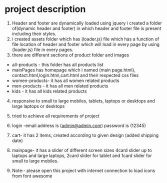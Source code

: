 # project description

1. Header and footer are dynamically loaded using jquery i created a folder of(dynamic header and footer) in which header and footer file is present including their styles.
2. i created assets folder which has (loader.js) file which has a function of file location of header and footer which will load in every page by using (loader.js) file in every pages.
3. there are different sections of product folder and images

- all-products - this folder has all products list
- mainPages has homepage which i named (main page.html), contact.html,login.html,cart.html and their respected css files
- women-products- it has all women related products
- men-products - it has all men related products
- kids - it has all kids related products

4. responsive to small to large mobiles, tablets, laptops or desktops and large laptops or desktops
5. tried to achieve all requirements of project

6. login -email address is (admin@admin.com) password is (12345)
7. cart- it has 2 items, created according to given design (added shipping date)
8. mainpage- it has a slider of different screen sizes 4card slider up to laptops and large laptops, 2card slider for tablet and 1card slider for small to large mobiles.

9. Note:- please open this project with internet connection to load icons from font awesome
